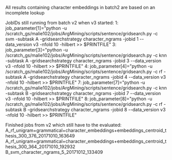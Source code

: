 All results containing character embeddings in batch2 are based on an incomplete lookup

JobIDs still running from batch v2 when v3 started:
1: job_parameter[1]="python -u /scratch_gs/malie102/jobs/ArgMining/scripts/sentence/gridsearch.py -c svm -subtask A -gridsearchstrategy character_ngrams -jobid 1 --data_version v3 -nfold 10 -hilbert >> $PRINTFILE"
3: job_parameter[3]="python -u /scratch_gs/malie102/jobs/ArgMining/scripts/sentence/gridsearch.py -c knn -subtask A -gridsearchstrategy character_ngrams -jobid 3 --data_version v3 -nfold 10 -hilbert >> $PRINTFILE"
4: job_parameter[4]="python -u /scratch_gs/malie102/jobs/ArgMining/scripts/sentence/gridsearch.py -c rf -subtask A -gridsearchstrategy character_ngrams -jobid 4 --data_version v3 -nfold 10 -hilbert >> $PRINTFILE"
7: job_parameter[7]="python -u /scratch_gs/malie102/jobs/ArgMining/scripts/sentence/gridsearch.py -c knn -subtask B -gridsearchstrategy character_ngrams -jobid 7 --data_version v3 -nfold 10 -hilbert >> $PRINTFILE"
8: job_parameter[8]="python -u /scratch_gs/malie102/jobs/ArgMining/scripts/sentence/gridsearch.py -c rf -subtask B -gridsearchstrategy character_ngrams -jobid 8 --data_version v3 -nfold 10 -hilbert >> $PRINTFILE"



Finished jobs from v2 which still have to the evaluated:
A_rf_unigram+grammatical+character_embeddings+embeddings_centroid_thesis_300_376_20171010_163649
A_rf_unigram+grammatical+character_embeddings+embeddings_centroid_thesis_300_364_20171010_192932
B_svm_character_ngrams_5_20171012_133409